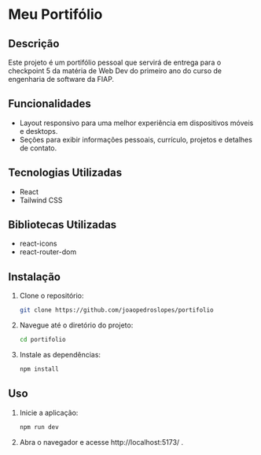 # Meu Portifólio

## Descrição
Este projeto é um portifólio pessoal que servirá de entrega para o checkpoint 5 da matéria de Web Dev do primeiro ano do curso de engenharia de software da FIAP.

## Funcionalidades
- Layout responsivo para uma melhor experiência em dispositivos móveis e desktops.
- Seções para exibir informações pessoais, currículo, projetos e detalhes de contato.

## Tecnologias Utilizadas
- React
- Tailwind CSS

## Bibliotecas Utilizadas
- react-icons
- react-router-dom

## Instalação
1. Clone o repositório:
   ```bash
   git clone https://github.com/joaopedroslopes/portifolio
   ```
2. Navegue até o diretório do projeto:
    ```bash
   cd portifolio
   ```
3. Instale as dependências:
    ```bash
    npm install
    ```

## Uso

1. Inicie a aplicação:
    ```bash
    npm run dev
    ```
2. Abra o navegador e acesse http://localhost:5173/ .
